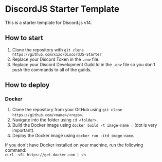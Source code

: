 # DiscordJS Starter Template

This is a starter template for Discord.js v14.

## How to start
1. Clone the repository with `git clone https://github.com/x1xo/DiscordJS-Starter`
2. Replace your Discord Token in the `.env` file.
3. Replace your Discord Development Guild Id in the `.env` file so you don't push the commands to all of the guilds.

## How to deploy
### Docker
1. Clone the repository from your GitHub using `git clone https://github.com/<name>/<repo>`.
2. Navigate into the folder using `cd <folder>`.
3. Build the Docker image using `docker build -t image-name .` (dot is very important).
4. Deploy the Docker image using `docker run -itd image-name`.

If you don't have Docker installed on your machine, run the following command:\
`curl -sSL https://get.docker.com | sh`
